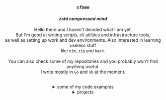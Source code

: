 <div align="center">

### *`sfome`*
#### *zstd compressed mind*
  
Hello there and I haven't decided what I am yet. <br>
But I'm good at writing scripts, cli utilities and infrastructure tools, <br> 
as well as setting up work and dev environments. Also interested in learning useless stuff <br> 
like `nim`, `zig` and `bash`. <br>
<br>
You can also check some of my repositories and you probably won't find anything useful. <br>
I write mostly in `Go` and `sh` at the moment. <br>

<br>
</div>

<details>
<summary align="center">some of my code examples</summary>

### `GetChar()` from sterm
```go
// simple func to get char from terminal
// similar to getchar() in C
func GetChar() (rune, error) {
	s, err := term.MakeRaw(0)
	defer term.Restore(0, s)
	if err != nil {
		return 0, err
	}

	in := bufio.NewReader(os.Stdin)

	rn, _, err := in.ReadRune()
	if err != nil {
		return 0, err
	}

	return rn, nil
}
```

<br>
  
### `2arr()` from pblib
#### splits string to characters with '\n' delimiter
```bash
function pblib::str::2arr() {
  local -r string="$1"
  shift $#

  if [[ -z $string ]]; then
    return 1
  else
    local -a array
    local char
    for (( i = 0; i < ${#string}; ++i )); do
      char="${string:${i}:1}"
      if [[ -z $char ]]; then
        array+=(' ')
      else
        array+=("${char}")
      fi
    done
    unset char
    readonly array
    printf '%s\n' "${array[@]}"
    return 0
  fi
}
```

<br>

### `lines_while()` from pblib
#### count lines in file with while cycle
```bash
function pblib::fs::lines_while() {
  local -r file="$1"
  shift $#

  if [[ ! -f $file ]]; then
    return 1
  else
    local -i lines_count=0
    while IFS='' read -r _; do
      ((++lines_count))
    done < "${file}"
    readonly lines_count
    printf '%u\n' "${lines_count}"
    return 0
  fi
}
```

</details>
	
<details>
<summary align="center">projects</summary>
<br>

<details>
<summary align="center">planned</summary>

- nitch 0.2.0 
  - in `go`
  - nitch rewrite in `go`

<br>	

- gclipt - `go` cli util template
  - in `sh`
  - `gogcc` and `tinygo` support

<br>

- gmks - make system for `go` 
  - in `sh`
  - `gogcc` and `tinygo` support 
  - compile time variables support not only with gc

</details>

<details>
<summary align="center">completed</summary>

- nitch - incredibly fast system fetch
  - in `nim`
  - https://github.com/unxsh/nitch

- sterm - lib for write tui
  - in `go`
  - https://github.com/ssleert/sterm

- pblib - pure bash lib
  - in `bash`
  - https://github.com/ssleert/pblib

- qpwm - quite powerful window manager for X
  - in `c`
  - https://github.com/unxsh/qpwm

- cdropp - ram cache dropper for linux
  - in `go`
  - https://github.com/ssleert/cdropp

- memory - lib to get info about ram in linux
  - in `go`
  - https://github.com/ssleert/memory

</details>

</details>
